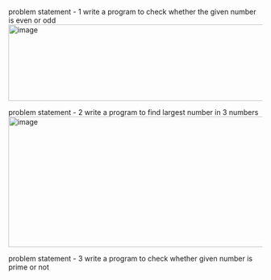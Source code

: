 problem statement - 1
write a program to check whether the given number is even or odd
<img width="1161" height="151" alt="image" src="https://github.com/user-attachments/assets/e9e7ebf6-5d1a-4724-a81b-3476926fa934" />

problem statement - 2
write a program to find largest number in 3 numbers
<img width="1119" height="258" alt="image" src="https://github.com/user-attachments/assets/8a11cc4e-ad0e-4f8c-8514-623435ebb2e3" />

problem statement - 3
write a program to check whether given number is prime or not
